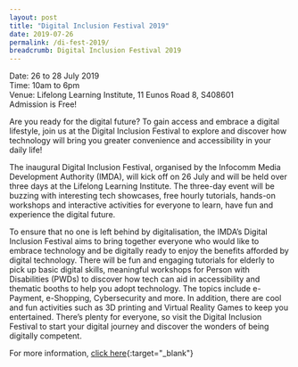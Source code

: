 ```yaml
---
layout: post
title: "Digital Inclusion Festival 2019"
date: 2019-07-26
permalink: /di-fest-2019/
breadcrumb: Digital Inclusion Festival 2019
---
```


Date: 26 to 28 July 2019<br>
Time: 10am to 6pm<br>
Venue: Lifelong Learning Institute, 11 Eunos Road 8, S408601<br>
Admission is Free! 

Are you ready for the digital future? To gain access and embrace a digital lifestyle, join us at the Digital Inclusion Festival to explore and discover how technology will bring you greater convenience and accessibility in your daily life!

The inaugural Digital Inclusion Festival, organised by the Infocomm Media Development Authority (IMDA), will kick off on 26 July and will be held over three days at the Lifelong Learning Institute. The three-day event will be buzzing with interesting tech showcases, free hourly tutorials, hands-on workshops and interactive activities for everyone to learn, have fun and experience the digital future.

To ensure that no one is left behind by digitalisation, the IMDA’s Digital Inclusion Festival aims to bring together everyone who would like to embrace technology and be digitally ready to enjoy the benefits afforded by digital technology. There will be fun and engaging tutorials for elderly to pick up basic digital skills, meaningful workshops for Person with Disabilities (PWDs) to discover how tech can aid in accessibility and thematic booths to help you adopt technology. The topics include e-Payment, e-Shopping, Cybersecurity and more. In addition, there are cool and fun activities such as 3D printing and Virtual Reality Games to keep you entertained. There’s plenty for everyone, so visit the Digital Inclusion Festival to start your digital journey and discover the wonders of being digitally competent.

For more information, [click here](https://www2.imda.gov.sg/news-and-events/our-signature-events/Digital-Inclusion-Festival){:target="_blank"}
